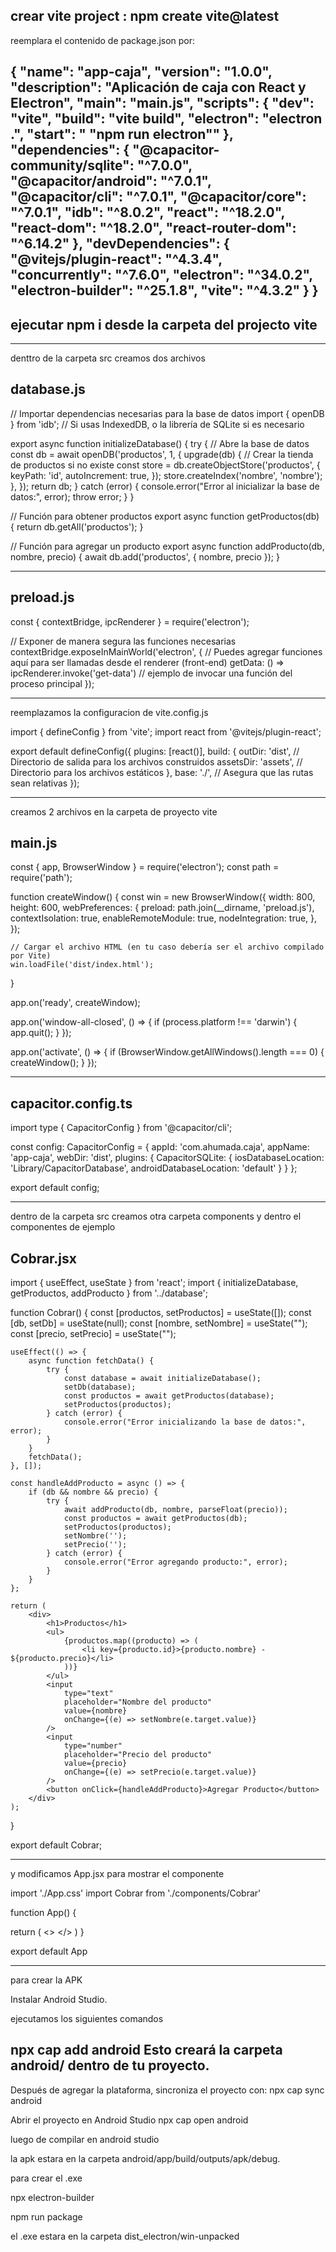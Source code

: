 crear vite project : npm create vite@latest
---------------------------------------------------------------
reemplara el contenido de package.json por:

{
  "name": "app-caja",
  "version": "1.0.0",
  "description": "Aplicación de caja con React y Electron",
  "main": "main.js",
  "scripts": {
    "dev": "vite",
    "build": "vite build",
    "electron": "electron .",
    "start": " \"npm run electron\""
  },
  "dependencies": {
    "@capacitor-community/sqlite": "^7.0.0",
    "@capacitor/android": "^7.0.1",
    "@capacitor/cli": "^7.0.1",
    "@capacitor/core": "^7.0.1",
    "idb": "^8.0.2",
    "react": "^18.2.0",
    "react-dom": "^18.2.0",
    "react-router-dom": "^6.14.2"
  },
  "devDependencies": {
    "@vitejs/plugin-react": "^4.3.4",
    "concurrently": "^7.6.0",
    "electron": "^34.0.2",
    "electron-builder": "^25.1.8",
    "vite": "^4.3.2"
  }
}
----------------------------------------------------
ejecutar npm i desde la carpeta del projecto vite 
-----------------------------------------------------

-----------------------------------------------------------------------------------------------
denttro de la carpeta src creamos dos archivos 

database.js
------------

// Importar dependencias necesarias para la base de datos
import { openDB } from 'idb'; // Si usas IndexedDB, o la librería de SQLite si es necesario

export async function initializeDatabase() {
    try {
        // Abre la base de datos
        const db = await openDB('productos', 1, {
            upgrade(db) {
                // Crear la tienda de productos si no existe
                const store = db.createObjectStore('productos', {
                    keyPath: 'id',
                    autoIncrement: true,
                });
                store.createIndex('nombre', 'nombre');
            },
        });
        return db;
    } catch (error) {
        console.error("Error al inicializar la base de datos:", error);
        throw error;
    }
}

// Función para obtener productos
export async function getProductos(db) {
    return db.getAll('productos');
}

// Función para agregar un producto
export async function addProducto(db, nombre, precio) {
    await db.add('productos', { nombre, precio });
}

--------------------------------------------------------

preload.js
------------

const { contextBridge, ipcRenderer } = require('electron');

// Exponer de manera segura las funciones necesarias
contextBridge.exposeInMainWorld('electron', {
  // Puedes agregar funciones aquí para ser llamadas desde el renderer (front-end)
  getData: () => ipcRenderer.invoke('get-data') // ejemplo de invocar una función del proceso principal
});

-------------------------------------------------------------------------------------------------------

reemplazamos la configuracion de vite.config.js 

import { defineConfig } from 'vite';
import react from '@vitejs/plugin-react';

export default defineConfig({
  plugins: [react()],
  build: {
    outDir: 'dist', // Directorio de salida para los archivos construidos
    assetsDir: 'assets', // Directorio para los archivos estáticos
  },
  base: './', // Asegura que las rutas sean relativas
});

-------------------------------------------------------------------------------

creamos 2 archivos en la carpeta de proyecto vite

main.js 
--------

const { app, BrowserWindow } = require('electron');
const path = require('path');

function createWindow() {
    const win = new BrowserWindow({
        width: 800,
        height: 600,
        webPreferences: {
            preload: path.join(__dirname, 'preload.js'),
            contextIsolation: true,
            enableRemoteModule: true,
            nodeIntegration: true,
        },
    });

    // Cargar el archivo HTML (en tu caso debería ser el archivo compilado por Vite)
    win.loadFile('dist/index.html');
}

app.on('ready', createWindow);

app.on('window-all-closed', () => {
    if (process.platform !== 'darwin') {
        app.quit();
    }
});

app.on('activate', () => {
    if (BrowserWindow.getAllWindows().length === 0) {
        createWindow();
    }
});

--------------------------------------------------------------------------------------

capacitor.config.ts
-------------------

import type { CapacitorConfig } from '@capacitor/cli';

const config: CapacitorConfig = {
  appId: 'com.ahumada.caja',
  appName: 'app-caja',
  webDir: 'dist',
  plugins: {
    CapacitorSQLite: {
      iosDatabaseLocation: 'Library/CapacitorDatabase',
      androidDatabaseLocation: 'default'
    }
  }
};

export default config;


--------------------------------------------------------------------------

dentro de la carpeta src creamos otra carpeta components y dentro el componentes de ejemplo

Cobrar.jsx
------------

import { useEffect, useState } from 'react';
import { initializeDatabase, getProductos, addProducto } from '../database';

function Cobrar() {
    const [productos, setProductos] = useState([]);
    const [db, setDb] = useState(null);
    const [nombre, setNombre] = useState("");
    const [precio, setPrecio] = useState("");

    useEffect(() => {
        async function fetchData() {
            try {
                const database = await initializeDatabase();
                setDb(database);
                const productos = await getProductos(database);
                setProductos(productos);
            } catch (error) {
                console.error("Error inicializando la base de datos:", error);
            }
        }
        fetchData();
    }, []);

    const handleAddProducto = async () => {
        if (db && nombre && precio) {
            try {
                await addProducto(db, nombre, parseFloat(precio));
                const productos = await getProductos(db);
                setProductos(productos);
                setNombre('');
                setPrecio('');
            } catch (error) {
                console.error("Error agregando producto:", error);
            }
        }
    };

    return (
        <div>
            <h1>Productos</h1>
            <ul>
                {productos.map((producto) => (
                    <li key={producto.id}>{producto.nombre} - ${producto.precio}</li>
                ))}
            </ul>
            <input
                type="text"
                placeholder="Nombre del producto"
                value={nombre}
                onChange={(e) => setNombre(e.target.value)}
            />
            <input
                type="number"
                placeholder="Precio del producto"
                value={precio}
                onChange={(e) => setPrecio(e.target.value)}
            />
            <button onClick={handleAddProducto}>Agregar Producto</button>
        </div>
    );
}

export default Cobrar;

---------------------------------------------------------------------------

y modificamos App.jsx para mostrar el componente


import './App.css'
import Cobrar from './components/Cobrar'

function App() {

  return (
    <>
      <Cobrar/>
    </>
  )
}

export default App

-----------------


para crear la APK 

Instalar Android Studio.

ejecutamos los siguientes comandos 


npx cap add android
Esto creará la carpeta android/ dentro de tu proyecto.
------------------------------------------------------

Después de agregar la plataforma, sincroniza el proyecto con:
npx cap sync android

Abrir el proyecto en Android Studio
npx cap open android

luego de compilar en android studio 

la apk estara en la carpeta  android/app/build/outputs/apk/debug.


para crear el .exe

npx electron-builder

npm run package

el .exe estara en la carpeta dist_electron/win-unpacked